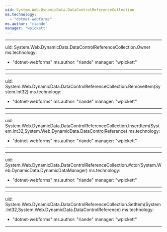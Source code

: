 ```yaml
---
uid: System.Web.DynamicData.DataControlReferenceCollection
ms.technology: 
  - "dotnet-webforms"
ms.author: "riande"
manager: "wpickett"
---
```


---
uid: System.Web.DynamicData.DataControlReferenceCollection.Owner
ms.technology: 
  - "dotnet-webforms"
ms.author: "riande"
manager: "wpickett"
---

---
uid: System.Web.DynamicData.DataControlReferenceCollection.RemoveItem(System.Int32)
ms.technology: 
  - "dotnet-webforms"
ms.author: "riande"
manager: "wpickett"
---

---
uid: System.Web.DynamicData.DataControlReferenceCollection.InsertItem(System.Int32,System.Web.DynamicData.DataControlReference)
ms.technology: 
  - "dotnet-webforms"
ms.author: "riande"
manager: "wpickett"
---

---
uid: System.Web.DynamicData.DataControlReferenceCollection.#ctor(System.Web.DynamicData.DynamicDataManager)
ms.technology: 
  - "dotnet-webforms"
ms.author: "riande"
manager: "wpickett"
---

---
uid: System.Web.DynamicData.DataControlReferenceCollection.SetItem(System.Int32,System.Web.DynamicData.DataControlReference)
ms.technology: 
  - "dotnet-webforms"
ms.author: "riande"
manager: "wpickett"
---
